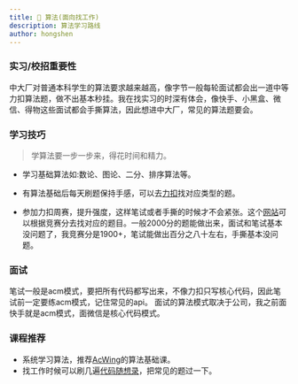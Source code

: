 ```yaml
---
title: 🔶 算法(面向找工作)
description: 算法学习路线
author: hongshen
---
```


### 实习/校招重要性
中大厂对普通本科学生的算法要求越来越高，像字节一般每轮面试都会出一道中等力扣算法题，做不出基本秒挂。我在找实习的时深有体会，像快手、小黑盒、微信、得物这些面试都会手撕算法，因此想进中大厂，常见的算法题要会。

### 学习技巧

>学算法要一步一步来，得花时间和精力。

+ 学习基础算法如:数论、图论、二分、排序算法等。

+ 有算法基础后每天刷题保持手感，可以去[力扣](https://leetcode-cn.com/)找对应类型的题。
  
+ 参加力扣周赛，提升强度，这样笔试或者手撕的时候才不会紧张。这个[网站](https://zerotrac.github.io/leetcode_problem_rating/#/)可以根据竞赛分去找对应的题目。一般2000分的题能做出来，面试和笔试基本没问题了，我竞赛分是1900+，笔试能做出百分之八十左右，手撕基本没问题。


### 面试
笔试一般是acm模式，要把所有代码都写出来，不像力扣只写核心代码，因此笔试前一定要练acm模式，记住常见的api。
面试的算法模式取决于公司，我之前面快手就是acm模式，面微信是核心代码模式。


### 课程推荐
+ 系统学习算法，推荐[AcWing](https://www.acwing.com/)的算法基础课。
+ 找工作时候可以刷几遍[代码随想录](https://www.programmercarl.com/)，把常见的题过一下。



